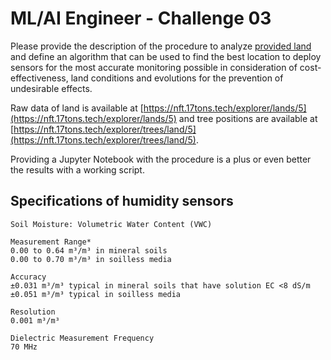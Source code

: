 # ML/AI Engineer - Challenge 03

Please provide the description of the procedure to analyze [provided land](https://public.17tons.tech/#/land/5) and define an algorithm that can be used to find the best location to deploy sensors for the most accurate monitoring possible in consideration of cost-effectiveness, land conditions and evolutions for the prevention of undesirable effects.

Raw data of land is available at [https://nft.17tons.tech/explorer/lands/5](https://nft.17tons.tech/explorer/lands/5) and tree positions are available at [https://nft.17tons.tech/explorer/trees/land/5](https://nft.17tons.tech/explorer/trees/land/5).

Providing a Jupyter Notebook with the procedure is a plus or even better the results with a working script.

## Specifications of humidity sensors

```
Soil Moisture: Volumetric Water Content (VWC)

Measurement Range*
0.00 to 0.64 m³/m³ in mineral soils
0.00 to 0.70 m³/m³ in soilless media

Accuracy
±0.031 m³/m³ typical in mineral soils that have solution EC <8 dS/m
±0.051 m³/m³ typical in soilless media

Resolution
0.001 m³/m³

Dielectric Measurement Frequency
70 MHz
```
